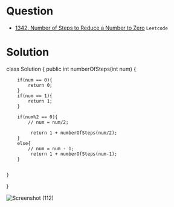# Question
- [1342. Number of Steps to Reduce a Number to Zero](https://leetcode.com/problems/number-of-steps-to-reduce-a-number-to-zero/) `Leetcode`

# Solution

class Solution {
    public int numberOfSteps(int num) {
        
        if(num == 0){
            return 0;
        }
        if(num == 1){
            return 1;
        }
        
        if(num%2 == 0){
            // num = num/2;
           
             return 1 + numberOfSteps(num/2);
        }
        else{
            // num = num - 1;
             return 1 + numberOfSteps(num-1);
        }

        
    }
}


![Screenshot (112)](https://user-images.githubusercontent.com/66193463/134553434-cdcc0e52-455e-4b1b-a121-3d30c10e6dab.png)
